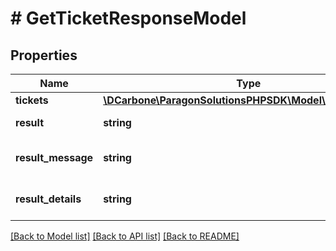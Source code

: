 # # GetTicketResponseModel

## Properties

Name | Type | Description | Notes
------------ | ------------- | ------------- | -------------
**tickets** | [**\DCarbone\ParagonSolutionsPHPSDK\Model\TicketModel[]**](TicketModel.md) |  | [optional]
**result** | **string** | Method result code | [optional]
**result_message** | **string** | Method result message | [optional]
**result_details** | **string** | Method result details | [optional]

[[Back to Model list]](../../README.md#models) [[Back to API list]](../../README.md#endpoints) [[Back to README]](../../README.md)
